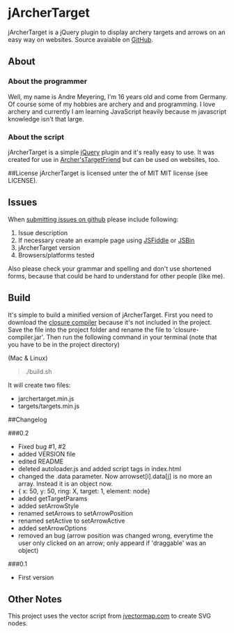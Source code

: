 # jArcherTarget
jArcherTarget is a jQuery plugin to display archery targets and arrows on an easy way on websites.
Source avaiable on [GitHub](https://github.com/archer96/jarchertarget).


## About

### About the programmer
Well, my name is Andre Meyering, I'm 16 years old and come from Germany. Of course some of my hobbies are archery and and programming. I love archery and currently I am learning JavaScript heavily because m javascript knowledge isn't that large.

### About the script
jArcherTarget is a simple [jQuery](http://jquery.com) plugin and it's really easy to use. It was created for use in [Archer'sTargetFriend](http://archery.andremeyering.de) but can be used on websites, too.


##License
jArcherTarget is licensed unter the of MIT MIT license (see LICENSE).


## Issues
When [submitting issues on github](https://github.com/archer96/jarchertarget/issues) please include following:

1. Issue description
2. If necessary create an example page using [JSFiddle](http://jsfiddle.net/) or [JSBin](http://jsbin.com)
3. jArcherTarget version
4. Browsers/platforms tested

Also please check your grammar and spelling and don't use shortened forms, because that could be hard to understand for other people (like me).

## Build
It's simple to build a minified version of jArcherTarget. First you need to download the [closure compiler](https://developers.google.com/closure/compiler/) because it's not included in the project. Save the file into the project folder and rename the file to 'closure-compiler.jar'. Then run the following command in your terminal (note that you have to be in the project directory)

(Mac & Linux)

> ./build.sh

It will create two files:

* jarchertarget.min.js
* targets/targets.min.js


##Changelog

###0.2

* Fixed bug #1, #2
* added VERSION file
* edited README
* deleted autoloader.js and added script tags in index.html
* changed the .data parameter. Now arrowset[i].data[j] is no more an array. Instead it is an object now.
 * { x: 50, y: 50, ring: X, target: 1, element: node}
* added getTargetParams
* added setArrowStyle
* renamed setArrows to setArrowPosition
* renamed setActive to setArrowActive
* added setArrowOptions
* removed an bug (arrow position was changed wrong, everytime the user only clicked on an arrow; only appeard if 'draggable' was an object)


###0.1

* First version


## Other Notes

This project uses the vector script from [jvectormap.com](http://jvectormap.com) to create SVG nodes.
